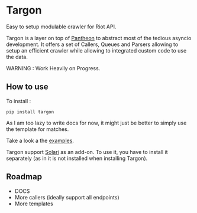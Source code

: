 # Targon

Easy to setup modulable crawler for Riot API.



Targon is a layer on top of [Pantheon](https://github.com/Canisback/pantheon) to abstract most of the tedious asyncio development. It offers a set of Callers, Queues and Parsers allowing to setup an efficient crawler while allowing to integrated custom code to use the data.

WARNING : Work Heavily on Progress.


## How to use

To install : 
```
pip install targon
```

As I am too lazy to write docs for now, it might just be better to simply use the template for matches.

Take a look a the [examples](http://github.com/Canisback/targon/examples).

Targon support [Solari](https://github.com/Canisback/solari) as an add-on. To use it, you have to install it separately (as in it is not installed when installing Targon).


## Roadmap

 * DOCS
 * More callers (ideally support all endpoints)
 * More templates
